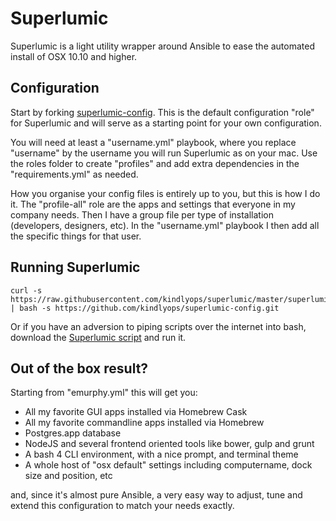 # Superlumic

Superlumic is a light utility wrapper around Ansible to ease the automated install of OSX 10.10 and higher.

## Configuration

Start by forking [superlumic-config](https://github.com/kindlyops/superlumic-config). This is the default configuration "role" for Superlumic and will serve as a starting point for your own configuration.

You will need at least a "username.yml" playbook, where you replace "username" by the username you will run Superlumic as on your mac. Use the roles folder to create "profiles" and add extra dependencies in the "requirements.yml" as needed.

How you organise your config files is entirely up to you, but this is how I do it. The "profile-all" role are the apps and settings that everyone in my company needs. Then I have a group file per type of installation (developers, designers, etc). In the "username.yml" playbook I then add all the specific things for that user.

## Running Superlumic

```
curl -s https://raw.githubusercontent.com/kindlyops/superlumic/master/superlumic | bash -s https://github.com/kindlyops/superlumic-config.git
```

Or if you have an adversion to piping scripts over the internet into bash, download the [Superlumic script](https://raw.githubusercontent.com/kindlyops/superlumic/master/superlumic) and run it.

## Out of the box result?

Starting from "emurphy.yml" this will get you:

* All my favorite GUI apps installed via Homebrew Cask
* All my favorite commandline apps installed via Homebrew
* Postgres.app database
* NodeJS and several frontend oriented tools like bower, gulp and grunt
* A bash 4 CLI environment, with a nice prompt, and terminal theme
* A whole host of "osx default" settings including computername, dock size and position, etc

and, since it's almost pure Ansible, a very easy way to adjust, tune and extend this configuration to match your needs exactly.

